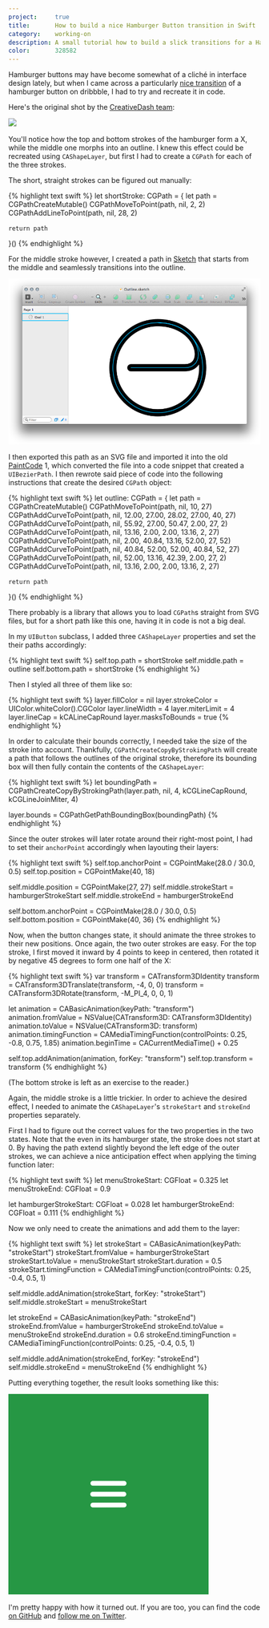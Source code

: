 ```yaml
---
project:     true
title:       How to build a nice Hamburger Button transition in Swift
category:    working-on
description: A small tutorial how to build a slick transitions for a Hamburger Button
color:       328582
---
```


Hamburger buttons may have become somewhat of a cliché in interface design
lately, but when I came across a particularly [nice transition][shot] of a
hamburger button on dribbble, I had to try and recreate it in code.

Here's the original shot by the [CreativeDash team][creativedash]:

<div class="image">
    <a href="https://dribbble.com/shots/1623679-Open-Close">
        <img src="https://d13yacurqjgara.cloudfront.net/users/107759/screenshots/1623679/menu.gif">
    </a>
</div>

You'll notice how the top and bottom strokes of the hamburger form a X, while
the middle one morphs into an outline. I knew this effect could be recreated
using `CAShapeLayer`, but first I had to create a `CGPath` for each of the three
strokes.

The short, straight strokes can be figured out manually:

{% highlight text swift %}
let shortStroke: CGPath = {
    let path = CGPathCreateMutable()
    CGPathMoveToPoint(path, nil, 2, 2)
    CGPathAddLineToPoint(path, nil, 28, 2)

    return path
}()
{% endhighlight %}

For the middle stroke however, I created a path in [Sketch] that starts from the
middle and seamlessly transitions into the outline.

<div class="image">
    <img src="/img/outline.png">
</div>

I then exported this path as an SVG file and imported it into the old
[PaintCode] 1, which converted the file into a code snippet that created a
`UIBezierPath`. I then rewrote said piece of code into the following
instructions that create the desired `CGPath` object:

{% highlight text swift %}
let outline: CGPath = {
    let path = CGPathCreateMutable()
    CGPathMoveToPoint(path, nil, 10, 27)
    CGPathAddCurveToPoint(path, nil, 12.00, 27.00, 28.02, 27.00, 40, 27)
    CGPathAddCurveToPoint(path, nil, 55.92, 27.00, 50.47,  2.00, 27,  2)
    CGPathAddCurveToPoint(path, nil, 13.16,  2.00,  2.00, 13.16,  2, 27)
    CGPathAddCurveToPoint(path, nil,  2.00, 40.84, 13.16, 52.00, 27, 52)
    CGPathAddCurveToPoint(path, nil, 40.84, 52.00, 52.00, 40.84, 52, 27)
    CGPathAddCurveToPoint(path, nil, 52.00, 13.16, 42.39,  2.00, 27,  2)
    CGPathAddCurveToPoint(path, nil, 13.16,  2.00,  2.00, 13.16,  2, 27)

    return path
}()
{% endhighlight %}

There probably is a library that allows you to load `CGPath`s straight from SVG
files, but for a short path like this one, having it in code is not a big deal.

In my `UIButton` subclass, I added three `CAShapeLayer` properties and set the
their paths accordingly:

{% highlight text swift %}
self.top.path = shortStroke
self.middle.path = outline
self.bottom.path = shortStroke
{% endhighlight %}

Then I styled all three of them like so:

{% highlight text swift %}
layer.fillColor = nil
layer.strokeColor = UIColor.whiteColor().CGColor
layer.lineWidth = 4
layer.miterLimit = 4
layer.lineCap = kCALineCapRound
layer.masksToBounds = true
{% endhighlight %}

In order to calculate their bounds correctly, I needed take the size of the
stroke into account. Thankfully, `CGPathCreateCopyByStrokingPath` will create a
path that follows the outlines of the original stroke, therefore its bounding
box will then fully contain the contents of the `CAShapeLayer`:

{% highlight text swift %}
let boundingPath = CGPathCreateCopyByStrokingPath(layer.path, nil, 4, kCGLineCapRound, kCGLineJoinMiter, 4)

layer.bounds = CGPathGetPathBoundingBox(boundingPath)
{% endhighlight %}

Since the outer strokes will later rotate around their right-most point, I had
to set their `anchorPoint` accordingly when layouting their layers:

{% highlight text swift %}
self.top.anchorPoint = CGPointMake(28.0 / 30.0, 0.5)
self.top.position = CGPointMake(40, 18)

self.middle.position = CGPointMake(27, 27)
self.middle.strokeStart = hamburgerStrokeStart
self.middle.strokeEnd = hamburgerStrokeEnd

self.bottom.anchorPoint = CGPointMake(28.0 / 30.0, 0.5)
self.bottom.position = CGPointMake(40, 36)
{% endhighlight %}

Now, when the button changes state, it should animate the three strokes to their
new positions. Once again, the two outer strokes are easy. For the top stroke, I
first moved it inward by 4 points to keep in centered, then rotated it by
negative 45 degrees to form one half of the X:

{% highlight text swift %}
var transform = CATransform3DIdentity
transform = CATransform3DTranslate(transform, -4, 0, 0)
transform = CATransform3DRotate(transform, -M_PI_4, 0, 0, 1)

let animation = CABasicAnimation(keyPath: "transform")
animation.fromValue = NSValue(CATransform3D: CATransform3DIdentity)
animation.toValue = NSValue(CATransform3D: transform)
animation.timingFunction = CAMediaTimingFunction(controlPoints: 0.25, -0.8, 0.75, 1.85)
animation.beginTime = CACurrentMediaTime() + 0.25

self.top.addAnimation(animation, forKey: "transform")
self.top.transform = transform
{% endhighlight %}

(The bottom stroke is left as an exercise to the reader.)

Again, the middle stroke is a little trickier. In order to achieve the desired
effect, I needed to animate the `CAShapeLayer`'s `strokeStart` and `strokeEnd`
properties separately.

First I had to figure out the correct values for the two properties in the two
states. Note that the even in its hamburger state, the stroke does not start at
0. By having the path extend slightly beyond the left edge of the outer strokes,
we can achieve a nice anticipation effect when applying the timing function
later:

{% highlight text swift %}
let menuStrokeStart: CGFloat = 0.325
let menuStrokeEnd: CGFloat = 0.9

let hamburgerStrokeStart: CGFloat = 0.028
let hamburgerStrokeEnd: CGFloat = 0.111
{% endhighlight %}

Now we only need to create the animations and add them to the layer:

{% highlight text swift %}
let strokeStart = CABasicAnimation(keyPath: "strokeStart")
strokeStart.fromValue = hamburgerStrokeStart
strokeStart.toValue = menuStrokeStart
strokeStart.duration = 0.5
strokeStart.timingFunction = CAMediaTimingFunction(controlPoints: 0.25, -0.4, 0.5, 1)

self.middle.addAnimation(strokeStart, forKey: "strokeStart")
self.middle.strokeStart = menuStrokeStart

let strokeEnd = CABasicAnimation(keyPath: "strokeEnd")
strokeEnd.fromValue = hamburgerStrokeEnd
strokeEnd.toValue = menuStrokeEnd
strokeEnd.duration = 0.6
strokeEnd.timingFunction = CAMediaTimingFunction(controlPoints: 0.25, -0.4, 0.5, 1)

self.middle.addAnimation(strokeEnd, forKey: "strokeEnd")
self.middle.strokeEnd = menuStrokeEnd
{% endhighlight %}

Putting everything together, the result looks something like this:

<div class="image">
    <img src="/img/hamburger-button.gif">
</div>

I'm pretty happy with how it turned out. If you are too, you can find the code
[on GitHub][github] and [follow me on Twitter][twitter].

[shot]: https://dribbble.com/shots/1623679-Open-Close
[creativedash]: https://dribbble.com/teams/Creativedash
[sketch]: http://www.bohemiancoding.com/sketch/
[paintcode]: http://www.paintcodeapp.com/
[github]: https://github.com/robb/hamburger-button
[twitter]: https://twitter.com/ceterum_censeo
